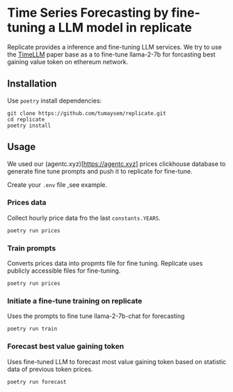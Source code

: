 # Time Series Forecasting by fine-tuning a LLM model in replicate
Replicate provides a inference and fine-tuning LLM services. We try to use the 
[TimeLLM](https://arxiv.org/abs/2310.01728) paper base as a to fine-tune llama-2-7b
for forcasting best gaining value token on ethereum network.


## Installation 
Use `poetry` install dependencies:

```console
git clone https://github.com/tumaysem/replicate.git
cd replicate
poetry install
```

## Usage
We used our (agentc.xyz)[https://agentc.xyz] prices clickhouse database to
generate fine tune prompts and push it to replicate for fine-tune.

Create your `.env` file ,see example.

### Prices data

Collect hourly price data fro the last `constants.YEARS`.

```console
poetry run prices
```

### Train prompts
Converts prices data into propmts file for fine tuning. Replicate uses publicly
accessible files for fine-tuning.

```console
poetry run prices
```

### Initiate a fine-tune training on replicate
Uses the prompts to fine tune llama-2-7b-chat for forecasting

```console
poetry run train
```

### Forecast best value gaining token
Uses fine-tuned LLM to forecast most value gaining token based on statistic data
of previous token prices.

```console
poetry run forecast
```




